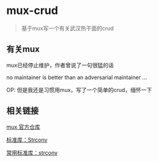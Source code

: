 # mux-crud
> 基于mux写一个有关武汉热干面的crud



## 有关mux

mux已经停止维护，作者曾说了一句很猛的话 

no maintainer is better than an adversarial maintainer ...


OP: 但是我还是习惯用mux，写了一个简单的crud，缅怀一下


## 相关链接

[mux 官方仓库](https://github.com/gorilla/mux#examples)

[标准库：Strconv](https://pkg.go.dev/strconv)

[常用标准库：strconv](https://www.topgoer.com/%E5%B8%B8%E7%94%A8%E6%A0%87%E5%87%86%E5%BA%93/strconv.html)

